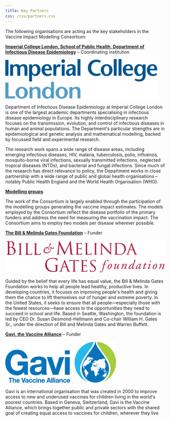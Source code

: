 ```yaml
---
title: Key Partners
css: /css/partners.css
---
```


The following organisations are acting as the key stakeholders in the Vaccine Impact Modelling Consortium:

**[Imperial College London, School of Public Health, Department of Infectious Disease Epidemiology](https://www.imperial.ac.uk/school-public-health/infectious-disease-epidemiology/)** – Coordinating institution 

<a href="https://www.imperial.ac.uk/school-public-health/infectious-disease-epidemiology/"><img src="/img/ICL_logo.png" /></a>
	
Department of Infectious Disease Epidemiology at Imperial College London is one of the largest academic departments specialising in infectious disease epidemiology in Europe. Its highly interdisciplinary research focuses on the transmission, evolution, and control of infectious diseases in human and animal populations. The Department's particular strengths are in epidemiological and genetic analysis and mathematical modelling, backed by focussed field and experimental research.
	
The research work spans a wide range of disease areas, including emerging infectious diseases, HIV, malaria, tuberculosis, polio, influenza, mosquito-borne viral infections, sexually transmitted infections, neglected tropical diseases (NTDs), and bacterial and fungal infections. Since much of the research has direct relevance to policy, the Department works in close partnership with a wide range of public and global health organisations – notably Public Health England and the World Health Organisation (WHO).
	
**[Modelling groups](/modellers)**

The work of the Consortium is largely enabled through the participation of the modelling groups generating the vaccine impact estimates. The models employed by the Consortium reflect the disease portfolio of the primary funders and address the need for measuring the vaccination impact. The Consortium aims to employ two models per disease wherever possible.

**[The Bill & Melinda Gates Foundation](http://www.gatesfoundation.org/)** – Funder

<a href="http://www.gatesfoundation.org/"><img src="/img/Bill-Melinda-Gates-Foundation-Logo.png" /><a/>
	
Guided by the belief that every life has equal value, the Bill & Melinda Gates Foundation works to help all people lead healthy, productive lives. In developing countries, it focuses on improving people's health and giving them the chance to lift themselves out of hunger and extreme poverty. In the United States, it seeks to ensure that all people—especially those with the fewest resources—have access to the opportunities they need to succeed in school and life. Based in Seattle, Washington, the foundation is led by CEO Dr. Susan Desmond-Hellmann and Co-chair William H. Gates Sr., under the direction of Bill and Melinda Gates and Warren Buffett.
	
**[Gavi, the Vaccine Alliance](http://www.gavi.org/)** – Funder

<a href="http://www.gavi.org/"><img src="/img/Gavi_logo.png" /></a>

Gavi is an international organisation that was created in 2000 to improve access to new and underused vaccines for children living in the world's poorest countries. Based in Geneva, Switzerland, Gavi is the Vaccine Alliance, which brings together public and private sectors with the shared goal of creating equal access to vaccines for children, wherever they live
	
